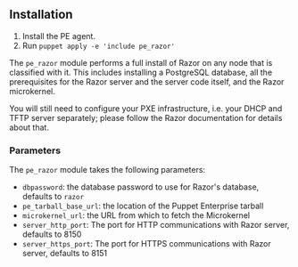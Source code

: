 ## Installation

1. Install the PE agent.
2. Run `puppet apply -e 'include pe_razor'`

The `pe_razor` module performs a full install of Razor on any node that is
classified with it. This includes installing a PostgreSQL database, all the
prerequisites for the Razor server and the server code itself, and the
Razor microkernel.

You will still need to configure your PXE infrastructure, i.e. your DHCP
and TFTP server separately; please follow the Razor documentation for
details about that.

### Parameters

The `pe_razor` module takes the following parameters:

* `dbpassword`: the database password to use for Razor's database, defaults
  to `razor`
* `pe_tarball_base_url`: the location of the Puppet Enterprise tarball
* `microkernel_url`: the URL from which to fetch the Microkernel
* `server_http_port`: The port for HTTP communications with Razor server,
  defaults to 8150
* `server_https_port`: The port for HTTPS communications with Razor server,
  defaults to 8151

